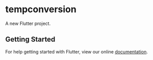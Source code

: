 # tempconversion

A new Flutter project.

## Getting Started

For help getting started with Flutter, view our online
[documentation](https://flutter.io/).
